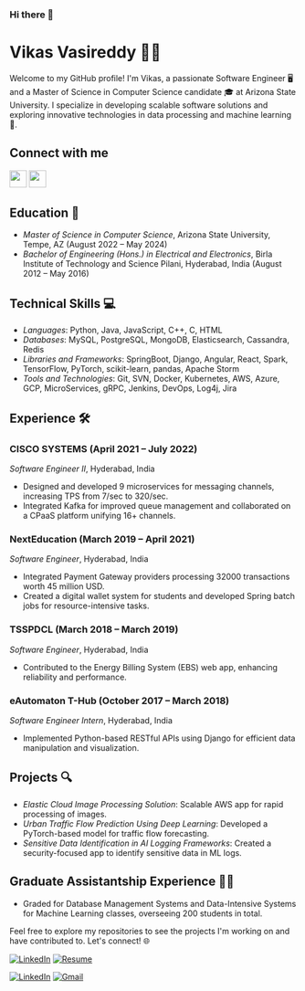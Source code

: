 ### Hi there 👋

# Vikas Vasireddy 👨‍💻

Welcome to my GitHub profile! I'm Vikas, a passionate Software Engineer 🖥️ and a Master of Science in Computer Science candidate 🎓 at Arizona State University. I specialize in developing scalable software solutions and exploring innovative technologies in data processing and machine learning 🤖.

## Connect with me

[<img src="https://img.icons8.com/color/linkedin-circled--v1.png" width="30px"/>](https://linkedin.com/in/vikasvasireddy/)
[<img src="https://img.icons8.com/color/open-resume.png" width="30px"/>](https://drive.google.com/file/d/1R7wsC9bBTDnS5r3Cr4Ac0z2RyoGueIlE/view?usp=sharing)


## Education 🏫

- *Master of Science in Computer Science*, Arizona State University, Tempe, AZ (August 2022 – May 2024)
- *Bachelor of Engineering (Hons.) in Electrical and Electronics*, Birla Institute of Technology and Science Pilani, Hyderabad, India (August 2012 – May 2016)

## Technical Skills 💻

- *Languages*: Python, Java, JavaScript, C++, C, HTML
- *Databases*: MySQL, PostgreSQL, MongoDB, Elasticsearch, Cassandra, Redis
- *Libraries and Frameworks*: SpringBoot, Django, Angular, React, Spark, TensorFlow, PyTorch, scikit-learn, pandas, Apache Storm
- *Tools and Technologies*: Git, SVN, Docker, Kubernetes, AWS, Azure, GCP, MicroServices, gRPC, Jenkins, DevOps, Log4j, Jira

## Experience 🛠️

### CISCO SYSTEMS (April 2021 – July 2022)
*Software Engineer II*, Hyderabad, India
- Designed and developed 9 microservices for messaging channels, increasing TPS from 7/sec to 320/sec.
- Integrated Kafka for improved queue management and collaborated on a CPaaS platform unifying 16+ channels.

### NextEducation (March 2019 – April 2021)
*Software Engineer*, Hyderabad, India
- Integrated Payment Gateway providers processing 32000 transactions worth 45 million USD.
- Created a digital wallet system for students and developed Spring batch jobs for resource-intensive tasks.

### TSSPDCL (March 2018 – March 2019)
*Software Engineer*, Hyderabad, India
- Contributed to the Energy Billing System (EBS) web app, enhancing reliability and performance.

### eAutomaton T-Hub (October 2017 – March 2018)
*Software Engineer Intern*, Hyderabad, India
- Implemented Python-based RESTful APIs using Django for efficient data manipulation and visualization.

## Projects 🔍

- *Elastic Cloud Image Processing Solution*: Scalable AWS app for rapid processing of images.
- *Urban Traffic Flow Prediction Using Deep Learning*: Developed a PyTorch-based model for traffic flow forecasting.
- *Sensitive Data Identification in AI Logging Frameworks*: Created a security-focused app to identify sensitive data in ML logs.

## Graduate Assistantship Experience 👨‍🏫

- Graded for Database Management Systems and Data-Intensive Systems for Machine Learning classes, overseeing 200 students in total.

Feel free to explore my repositories to see the projects I'm working on and have contributed to. Let's connect! 🌐

[![LinkedIn](https://img.icons8.com/color/linkedin-circled--v1.png)](https://linkedin.com/in/vikasvasireddy/) 
[![Resume](https://img.icons8.com/color/open-resume.png)](URL-to-your-resume)


[![LinkedIn](https://img.shields.io/badge/LinkedIn-Connect-blue?style=for-the-badge&logo=linkedin)](https://www.linkedin.com/in/yourprofile)
[![Gmail](https://img.shields.io/badge/Email-me-red?style=for-the-badge&logo=gmail)](mailto:youremail@gmail.com)



<!--
**vikasvasireddy01/vikasvasireddy01** is a ✨ _special_ ✨ repository because its `README.md` (this file) appears on your GitHub profile.

Here are some ideas to get you started:

- 🔭 I’m currently working on ...
- 🌱 I’m currently learning ...
- 👯 I’m looking to collaborate on ...
- 🤔 I’m looking for help with ...
- 💬 Ask me about ...
- 📫 How to reach me: ...
- 😄 Pronouns: ...
- ⚡ Fun fact: ...
-->
